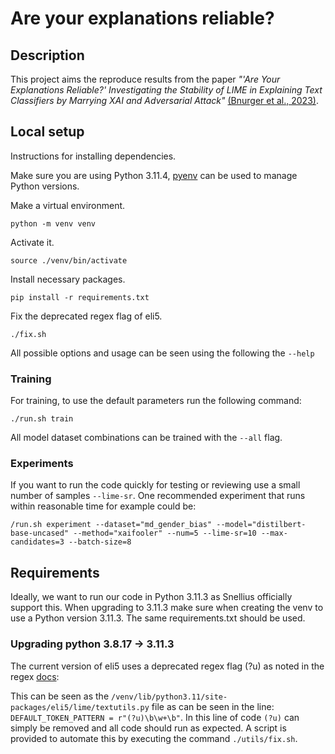 # Are your explanations reliable?

## Description
This project aims the reproduce results from the paper *"'Are Your Explanations Reliable?'
Investigating the Stability of LIME in Explaining Text Classifiers by Marrying
XAI and Adversarial Attack"* [(Bnurger et al., 2023)](https://arxiv.org/pdf/2305.12351.pdf).

## Local setup
Instructions for installing dependencies.

Make sure you are using Python 3.11.4, [pyenv](https://github.com/pyenv/pyenv) can be used to manage Python versions.

Make a virtual environment.
```
python -m venv venv
```

Activate it.
```
source ./venv/bin/activate
```

Install necessary packages.
```
pip install -r requirements.txt
```

Fix the deprecated regex flag of eli5.
```
./fix.sh
```

All possible options and usage can be seen using the following the `--help `

### Training
For training, to use the default parameters run the following command:

```
./run.sh train
```

All model dataset combinations can be trained with the `--all` flag.

### Experiments

If you want to run the code quickly for testing or reviewing use a small number of samples `--lime-sr`. One recommended experiment that runs within reasonable time for example could be:
```
/run.sh experiment --dataset="md_gender_bias" --model="distilbert-base-uncased" --method="xaifooler" --num=5 --lime-sr=10 --max-candidates=3 --batch-size=8
```

## Requirements
Ideally, we want to run our code in Python 3.11.3 as Snellius officially support this.
When upgrading to 3.11.3 make sure when creating the venv to use a Python
version 3.11.3. The same requirements.txt should be used.

### Upgrading python 3.8.17 -> 3.11.3
The current version of eli5 uses a deprecated regex flag (?u) as noted in the
regex [docs](https://docs.python.org/3/library/re.html?highlight=re%20global%20flag#flags):

This can be seen as the `/venv/lib/python3.11/site-packages/eli5/lime/textutils.py` file
as can be seen in the line: `DEFAULT_TOKEN_PATTERN = r"(?u)\b\w+\b"`. In this line of code
`(?u)` can simply be removed and all code should run as expected. A script is provided to automate
this by executing the command `./utils/fix.sh`.
